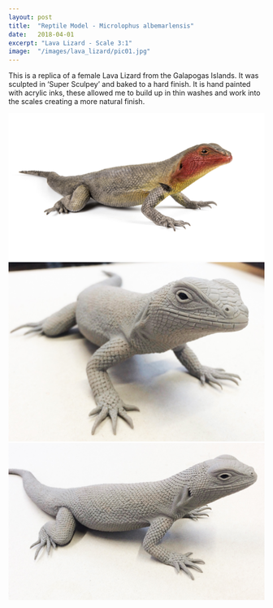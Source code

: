 ```yaml
---
layout: post
title:	"Reptile Model - Microlophus albemarlensis"
date:	2018-04-01
excerpt: "Lava Lizard - Scale 3:1"
image:	"/images/lava_lizard/pic01.jpg"
---
```

This is a replica of a female Lava Lizard from the Galapogas Islands. It was sculpted in ‘Super Sculpey’ and baked to a hard finish. It is hand painted with acrylic inks, these allowed me to build up in thin washes and work into the scales creating a more natural finish.

<div class="box alt">
	<div class="row 50% uniform">
		<div class="4u"><span class="image fit"><a href="/images/lava_lizard/pic02.jpg"><img src="/images/lava_lizard/pic02.jpg" alt="" /></a></span></div>
		<div class="4u"><span class="image fit"><a href="/images/lava_lizard/pic03.jpg"><img src="/images/lava_lizard/pic03.jpg" alt="" /></a></span></div>
		<div class="4u$"><span class="image fit"><a href="/images/lava_lizard/pic04.jpg"><img src="/images/lava_lizard/pic04.jpg" alt="" /></a></span></div>
	</div>
</div>

